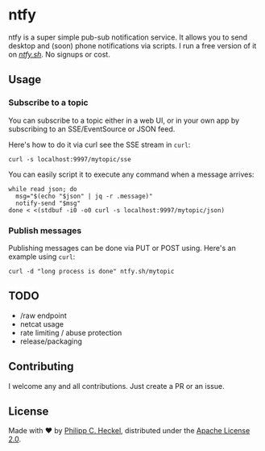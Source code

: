 # ntfy

ntfy is a super simple pub-sub notification service. It allows you to send desktop and (soon) phone notifications
via scripts. I run a free version of it on *[ntfy.sh](https://ntfy.sh)*. No signups or cost.

## Usage

### Subscribe to a topic

You can subscribe to a topic either in a web UI, or in your own app by subscribing to an SSE/EventSource
or JSON feed. 

Here's how to do it via curl see the SSE stream in `curl`:

```
curl -s localhost:9997/mytopic/sse
```

You can easily script it to execute any command when a message arrives:
```
while read json; do 
  msg="$(echo "$json" | jq -r .message)"
  notify-send "$msg"
done < <(stdbuf -i0 -o0 curl -s localhost:9997/mytopic/json)
```

### Publish messages

Publishing messages can be done via PUT or POST using. Here's an example using `curl`:
```
curl -d "long process is done" ntfy.sh/mytopic
```

## TODO
- /raw endpoint
- netcat usage
- rate limiting / abuse protection
- release/packaging

## Contributing
I welcome any and all contributions. Just create a PR or an issue.

## License
Made with ❤️ by [Philipp C. Heckel](https://heckel.io), distributed under the [Apache License 2.0](LICENSE).
